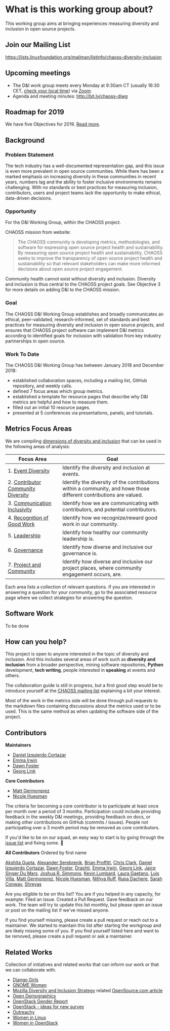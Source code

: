 # What is this working group about?

This working group aims at bringing experiences measuring diversity and inclusion in open source projects.


## Join our Mailing List

https://lists.linuxfoundation.org/mailman/listinfo/chaoss-diversity-inclusion


## Upcoming meetings

- The D&I work group meets every Monday at 9:30am CT (usually 16:30 CET, [check your local time](http://arewemeetingyet.com/Chicago/2018-11-05/09:30/w/CHAOSS%20D%26I%20WG#eyJ1cmwiOiJodHRwczovL3Vub21haGEuem9vbS51cy9qLzcyMDQzMTI4OCJ9)) via [Zoom](https://unomaha.zoom.us/j/720431288).
- Agenda and meeting minutes: http://bit.ly/chaoss-diwg


## Roadmap for 2019

We have five Objectives for 2019. [Read more](goals-2019.md).


## Background

### Problem Statement

The tech industry has a well-documented representation gap, and this issue is even more prevalent in open source communities. While there has been a marked emphasis on increasing diversity in these communities in recent years, numbers lag and the ability to foster inclusive environments remains challenging. With no standards or best practices for measuring inclusion, contributors, users and project teams lack the opportunity to make ethical, data-driven decisions.


### Opportunity

For the D&I Working Group, within the CHAOSS project.

CHAOSS mission from website:

> The CHAOSS community is developing metrics, methodologies, and software for expressing open source project health and sustainability. By measuring open source project health and sustainability, CHAOSS seeks to improve the transparency of open source project health and sustainability so that relevant stakeholders can make more informed decisions about open source project engagement.

Community health cannot exist without diversity and inclusion. Diversity and inclusion is thus central to the CHAOSS project goals. See Objective 3 for more details on adding D&I to the CHAOSS mission.


### Goal

The CHAOSS D&I Working Group establishes and broadly communicates an ethical, peer-validated, research-informed, set of standards and best practices for measuring diversity and inclusion in open source projects, and ensures that CHAOSS project software can implement D&I metrics according to identified goals for inclusion with validation from key industry partnerships in open source.


### Work To Date

The CHAOSS D&I Working Group has between January 2018 and December 2018:

* established collaboration spaces, including a mailing list, GitHub repository, and weekly calls.
* defined 7 focus areas which group metrics.
* established a template for resource pages that describe why D&I metrics are helpful and how to measure them.
* filled out an initial 10 resource pages.
* presented at 5 conferences via presentations, panels, and tutorials.


## Metrics Focus Areas

We are compiling [dimensions of diversity and inclusion](./demographic-data/) that can be used in the following areas of analysis:

| Focus Area | Goal |
| --- | --- |
|1. [Event Diversity](./focus-areas/events/) | Identify the diversity and inclusion at events. |
|2. [Contributor Community Diversity](./focus-areas/contribution/) | Identify the diversity of the contributions within a community, and howe those different contributions are valued.|
|3. [Communication Inclusivity](./focus-areas/communication/) | Identify how we are communicating with contributors, and potential contributors.|
|4. [Recognition of Good Work](./focus-areas/recognition/) | Identify how we recognize/reward good work in our community.|
|5. [Leadership](./focus-areas/leadership/) | Identify how healthy our community leadership is.|
|6. [Governance](./focus-areas/governance/) | Identify how diverse and inclusive our governance is.|
|7. [Project and Community](./focus-areas/project-and-community/) | Identify how diverse and inclusive our project places, where community engagement occurs, are.|

Each area lists a collection of relevant questions. If you are interested in answering a question for your community, go to the associated resource page where we collect strategies for answering the question.


## Software Work

To be done


## How can you help?

This project is open to anyone interested in the topic of diversity and inclusion. And this includes several areas of work such as **diversity and inclusion** from a broader perspective, mining software repositories, **Python** development,
**tech writing**, people interested in **speaking** at events and others.

The collaboration guide is still in progress, but a first good step would be to introduce yourself at the [CHAOSS mailing list](https://chaoss.community/participate/#user-content-join-the-mailing-list) explaining a bit your interest.

Most of the work in the metrics side will be done through pull requests to the markdown files containing discussions
about the metrics used or to be used. This is the same method as when updating the software side of the project.


## Contributors

**Maintainers**

- [Daniel Izquierdo Cortazar](https://github.com/dicortazar)
- [Emma Irwin](https://github.com/emmairwin)
- [Dawn Foster](https://github.com/geekygirldawn)
- [Georg Link](https://github.com/georglink)

**Core Contributors**

- [Matt Germonprez](https://github.com/germonprez)
- [Nicole Huesman](https://github.com/uoduckswtd)

The criteria for becoming a core contributor is to participate at least once per month over a period of 3 months.
Participation could include providing feedback in the weekly D&I meetings, providing feedback on docs, or
making other contributions on GitHub (commits / issues).
People not participating over a 3 month period may be removed as core contributors.

If you'd like to be on our squad, an easy way to start is by going through the
[issue list](https://github.com/chaoss/wg-diversity-inclusion/issues) and fixing some. :tada:

**All Contributors**
Ordered by first name

[Akshita Gupta](https://github.com/akshitac8),
[Alexander Serebrenik](https://github.com/aserebrenik),
[Brian Proffitt](https://github.com/bproffitt),
[Chris Clark](https://github.com/christopherclark),
[Daniel Izquierdo Cortazar](https://github.com/dicortazar),
[Dawn Foster](https://github.com/geekygirldawn),
[Drashti](https://github.com/drashti4),
[Emma Irwin](https://github.com/emmairwin),
[Georg Link](https://github.com/georglink),
[Jaice Singer Du Mars](https://github.com/jdumars),
[Joshua R. Simmons](https://github.com/joshsimmons),
[Kevin Lumbard](https://github.com/klumb),
[Laura Gaetano](https://github.com/alicetragedy),
[Luis Villa](https://github.com/tieguy),
[Matt Germonprez](https://github.com/germonprez),
[Nicole Huesman](https://github.com/uoduckswtd),
[Nithya Ruff](https://github.com/nruff),
[Rupa Dachere](https://github.com/rdachere),
[Sarah Conway](https://github.com/SarahKConway),
[Shreyas](https://github.com/dunebuggie)

Are you eligible to be on this list? You are if you helped in any capacity, for example: Filed an issue.
Created a Pull Request. Gave feedback on our work. The team will try to update this list monthly,
but please open an issue or post on the mailing list if we've missed anyone.


If you find yourself missing, please create a pull request or reach out to a maintainer. We started to maintain this list after starting the workgroup and are likely missing some of you. If you find yourself listed here and want to be removed, please create a pull request or ask a maintainer.

## Related Works

Collection of initiatives and related works that can inform our work or that we can collaborate with.

* [Django Girls](https://djangogirls.org/)
* [GNOME Women](https://wiki.gnome.org/GnomeWomen)
* [Mozilla Diversity and Inclusion Strategy](https://wiki.mozilla.org/Diversity_and_Inclusion_Strategy) related [OpenSource.com article](https://opensource.com/article/17/9/diversity-and-inclusion-innovation)
* [Open Demographics](https://github.com/drnikki/open-demographics)
* [OpenStack Gender Report](http://superuser.openstack.org/articles/bitergia-intel-report/)
* [OpenStack - ideas for new survey](https://etherpad.openstack.org/p/diversity-survey-spring-2018_draft)
* [Outreachy](https://www.outreachy.org/)
* [Women in Linux](http://www.womeninlinux.com/)
* [Women in OpenStack](https://wiki.openstack.org/wiki/Women_of_OpenStack)
